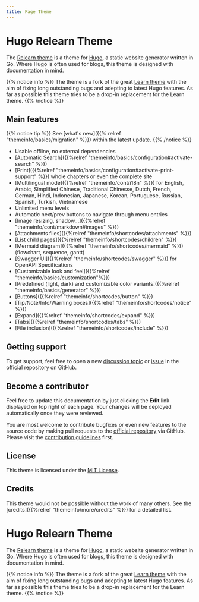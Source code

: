 ```yaml
---
title: Page Theme
---
```


# Hugo Relearn Theme

The [Relearn theme](http://github.com/McShelby/hugo-theme-relearn) is a theme for [Hugo](https://gohugo.io/), a static website generator written in Go. Where Hugo is often used for blogs, this theme is designed with documentation in mind.

{{% notice info %}}
The theme is a fork of the great [Learn theme](https://github.com/matcornic/hugo-theme-learn) with the aim of fixing long outstanding bugs and adepting to latest Hugo features. As far as possible this theme tries to be a drop-in replacement for the Learn theme.
{{% /notice %}}

## Main features

{{% notice tip %}}
See [what's new]({{% relref "themeinfo/basics/migration" %}}) within the latest update.
{{% /notice %}}

* Usable offline, no external dependencies
* [Automatic Search]({{%relref "themeinfo/basics/configuration#activate-search" %}})
* [Print]({{%relref "themeinfo/basics/configuration#activate-print-support" %}}) whole chapters or even the complete site
* [Multilingual mode]({{%relref "themeinfo/cont/i18n" %}}) for English, Arabic, Simplified Chinese, Traditional Chinesse, Dutch, French, German, Hindi, Indonesian, Japanese, Korean, Portuguese, Russian, Spanish, Turkish, Vietnamese
* Unlimited menu levels
* Automatic next/prev buttons to navigate through menu entries
* [Image resizing, shadow...]({{%relref "themeinfo/cont/markdown#images" %}})
* [Attachments files]({{%relref "themeinfo/shortcodes/attachments" %}})
* [List child pages]({{%relref "themeinfo/shortcodes/children" %}})
* [Mermaid diagram]({{%relref "themeinfo/shortcodes/mermaid" %}}) (flowchart, sequence, gantt)
* [Swagger UI]({{%relref "themeinfo/shortcodes/swagger" %}}) for OpenAPI Specifications
* [Customizable look and feel]({{%relref "themeinfo/basics/customization"%}})
* [Predefined (light, dark) and customizable color variants]({{%relref "themeinfo/basics/generator" %}})
* [Buttons]({{%relref "themeinfo/shortcodes/button" %}})
* [Tip/Note/Info/Warning boxes]({{%relref "themeinfo/shortcodes/notice" %}})
* [Expand]({{%relref "themeinfo/shortcodes/expand" %}})
* [Tabs]({{%relref "themeinfo/shortcodes/tabs" %}})
* [File inclusion]({{%relref "themeinfo/shortcodes/include" %}})

## Getting support

To get support, feel free to open a new [discussion topic](https://github.com/McShelby/hugo-theme-relearn/discussions) or [issue](https://github.com/McShelby/hugo-theme-relearn/issues) in the official repository on GitHub.

## Become a contributor

Feel free to update this documentation by just clicking the **Edit** link displayed on top right of each page. Your changes will be deployed automatically once they were reviewed.

You are most welcome to contribute bugfixes or even new features to the source code by making pull requests to the [official repository](https://github.com/McShelby/hugo-theme-relearn) via GitHub. Please visit the [contribution guidelines](https://github.com/McShelby/hugo-theme-relearn/blob/main/.github/contributing.md) first.

## License

This theme is licensed under the [MIT License](https://github.com/McShelby/hugo-theme-relearn/blob/main/LICENSE).

## Credits

This theme would not be possible without the work of many others. See the [credits]({{%relref "themeinfo/more/credits" %}}) for a detailed list.

# Hugo Relearn Theme

The [Relearn theme](http://github.com/McShelby/hugo-theme-relearn) is a theme for [Hugo](https://gohugo.io/), a static website generator written in Go. Where Hugo is often used for blogs, this theme is designed with documentation in mind.

{{% notice info %}}
The theme is a fork of the great [Learn theme](https://github.com/matcornic/hugo-theme-learn) with the aim of fixing long outstanding bugs and adepting to latest Hugo features. As far as possible this theme tries to be a drop-in replacement for the Learn theme.
{{% /notice %}}
